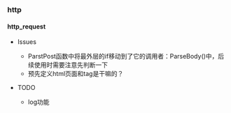 ### http
#### http_request
- Issues
    - ParstPost函数中将最外层的if移动到了它的调用者：ParseBody()中，后续使用时需要注意先判断一下
    - 预先定义html页面和tag是干嘛的？

- TODO
    - log功能